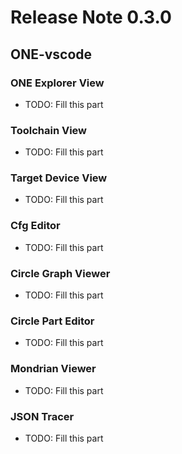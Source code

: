 # Release Note 0.3.0

## ONE-vscode

### ONE Explorer View

- TODO: Fill this part

### Toolchain View

- TODO: Fill this part

### Target Device View

- TODO: Fill this part

### Cfg Editor

- TODO: Fill this part

### Circle Graph Viewer

- TODO: Fill this part

### Circle Part Editor

- TODO: Fill this part

### Mondrian Viewer

- TODO: Fill this part

### JSON Tracer

- TODO: Fill this part
